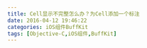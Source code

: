 ```yaml
---
title: Cell显示不完整怎么办？为Cell添加一个标注
date: 2016-04-12 19:46:22
categories: iOS组件BuffKit
tags: [Objective-C,iOS组件,BuffKit]
---
```

